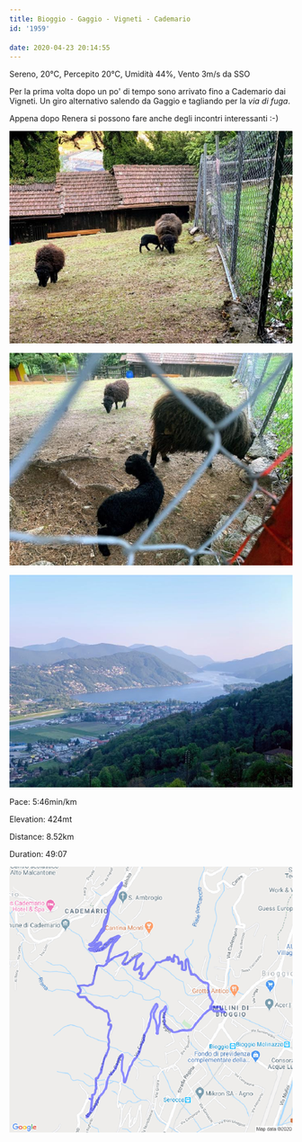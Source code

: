 ```yaml
---
title: Bioggio - Gaggio - Vigneti - Cademario
id: '1959'

date: 2020-04-23 20:14:55
---
```


Sereno, 20°C, Percepito 20°C, Umidità 44%, Vento 3m/s da SSO

Per la prima volta dopo un po' di tempo sono arrivato fino a Cademario dai Vigneti. Un giro alternativo salendo da Gaggio e tagliando per la _via di fuga_.

Appena dopo Renera si possono fare anche degli incontri interessanti :-)

![image](/images/2021/08/IMG_1935.jpg)

![image](/images/2021/08/IMG_1936.jpg)

![image](/images/2021/08/IMG_1940.jpg)

Pace: 5:46min/km

Elevation: 424mt

Distance: 8.52km

Duration: 49:07

![image](/images/2021/08/20200423-activity-map.png)
